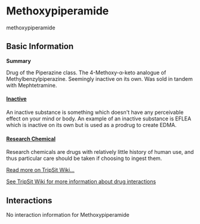 # Methoxypiperamide

methoxypiperamide

## Basic Information

**Summary**

Drug of the Piperazine class. The 4-Methoxy-α-keto analogue of Methylbenzylpiperazine. Seemingly inactive on its own. Was sold in tandem with Mephtetramine.

#### [Inactive](/category/inactive)

An inactive substance is something which doesn't have any perceivable effect on your mind or body. An example of an inactive substance is EFLEA which is inactive on its own but is used as a prodrug to create EDMA.

#### [Research Chemical](/category/research-chemical)

Research chemicals are drugs with relatively little history of human use, and thus particular care should be taken if choosing to ingest them.

[Read more on TripSit Wiki...](#{category.wiki})

[See TripSit Wiki for more information about drug interactions](http://combo.tripsit.me/)

## Interactions

No interaction information for Methoxypiperamide